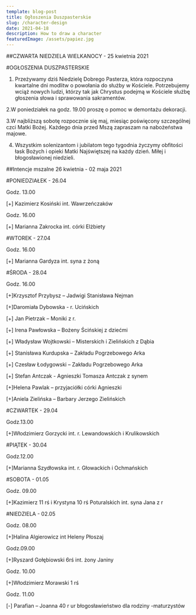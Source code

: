```yaml
---
template: blog-post
title: Ogłoszenia Duszpasterskie
slug: /character-design
date: 2021-04-18
description: How to draw a character
featuredImage: /assets/papiez.jpg
---
```




##CZWARTA NIEDZIELA WIELKANOCY  - 25 kwietnia 2021 

#OGŁOSZENIA DUSZPASTERSKIE

1. Przeżywamy dziś Niedzielę Dobrego Pasterza, która rozpoczyna kwartalne dni modlitw o powołania do służby w Kościele. Potrzebujemy wciąż nowych ludzi, którzy tak jak Chrystus podejmą w Kościele służbę głoszenia słowa i sprawowania sakramentów. 

2.W poniedziałek na godz. 19.00 proszę o pomoc w demontażu dekoracji.

3.W najbliższą sobotę rozpocznie się maj, miesiąc poświęcony szczególnej czci Matki Bożej. Każdego dnia przed Mszą zapraszam na nabożeństwa majowe. 

4. Wszystkim solenizantom i jubilatom tego tygodnia życzymy obfitości łask Bożych i opieki Matki Najświętszej na każdy dzień. Miłej i błogosławionej niedzieli.

##Intencje mszalne  26 kwietnia  - 02 maja 2021

#PONIEDZIAŁEK - 26.04

Godz. 13.00 

[+] Kazimierz Kosiński int. Wawrzeńczaków

Godz. 16.00

[+] Marianna Zakrocka int. córki Elżbiety

#WTOREK - 27.04

Godz. 16.00

[+] Marianna Gardyza int. syna z żoną

#ŚRODA - 28.04

Godz. 16.00

[+]Krzysztof Przybysz – Jadwigi Stanisława Nejman

[+]Daromiała Dybowska -  r. Ucińskich

[+] Jan Pietrzak – Moniki z r. 

[+] Irena Pawłowska – Bożeny Ścińskiej z dziećmi

[+] Władysław Wojtkowski – Misterskich i Zielińskich z Dąbia

[+] Stanisława Kurdupska – Zakładu Pogrzebowego Arka

[+] Czesław Łodygowski – Zakładu Pogrzebowego Arka

[+] Stefan Antczak -  Agnieszki Tomasza Antczak z synem

[+]Helena Pawlak – przyjaciółki córki Agnieszki

[+]Aniela Zielińska – Barbary Jerzego Zielińskich

#CZWARTEK - 29.04

Godz.13.00

[+]Włodzimierz Gorzycki int. r. Lewandowskich i Krulikowskich  

#PIĄTEK - 30.04

Godz.12.00

[+]Marianna Szydłowska int. r. Głowackich i Ochmańskich

#SOBOTA - 01.05

Godz. 09.00

[+]Kazimierz 11 rś i Krystyna 10 rś Poturalskich int. syna Jana z r

#NIEDZIELA - 02.05

Godz. 08.00

[+]Halina Algierowicz int Heleny Płoszaj 

Godz.09.00

[+]Ryszard Gołębiowski 6rś int. żony Janiny

Godz. 10.00

[+]Włodzimierz Morawski 1 rś

Godz. 11.00

[-]  Parafian – Joanna 40 r ur błogosławieństwo dla rodziny -maturzystów 
